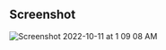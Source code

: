 ## Screenshot

![Screenshot 2022-10-11 at 1 09 08 AM](https://user-images.githubusercontent.com/37530024/194940532-35dac99e-140a-4c19-8880-85b2375fbe4d.png)
